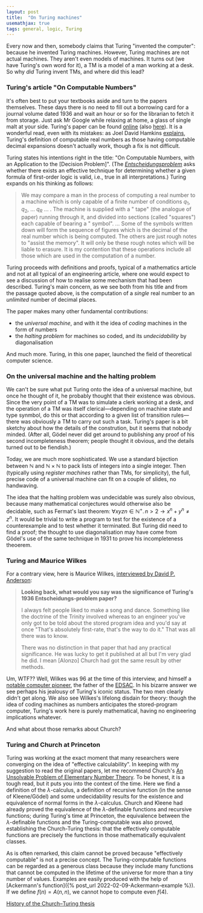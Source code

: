 ```yaml
---
layout: post
title:  "On Turing machines"
usemathjax: true 
tags: general, logic, Turing
---
```


Every now and then, somebody claims that Turing "invented the computer": because he invented Turing machines. However, Turing machines are not actual machines. They aren't even models of machines. It turns out (we have Turing's own word for it), a TM is a model of a man working at a desk. So why *did* Turing invent TMs, and where did this lead?

### Turing's article "On Computable Numbers"

It's often best to put your textbooks aside and turn to the papers themselves.
These days there is no need to fill out a borrowing card for a journal volume dated 1936 and wait an hour or so for the librarian to fetch it from storage.
Just ask Mr Google while relaxing at home, a glass of single malt at your side.
Turing's paper can be found [online](https://doi.org/10.1112/plms/s2-42.1.230)
(also [here](https://www.cs.virginia.edu/~robins/Turing_Paper_1936.pdf)).
It is a wonderful read, even with its mistakes: as Joel David Hamkins [explains](http://jdh.hamkins.org/alan-turing-on-computable-numbers/), 
Turing's definition of computable real numbers as those having computable decimal expansions doesn't actually work, though a fix is not difficult.

Turing states his intentions right in the title: "On Computable Numbers, with an Application to the [Decision Problem]". (The *[Entscheidungsproblem](https://en.wikipedia.org/wiki/Entscheidungsproblem)* asks whether there exists an effective technique for determining whether a given formula of first-order logic is valid, i.e., true in all interpretations.)
Turing expands on his thinking as follows:

> We may compare a man in the process of computing a real number to a machine which is only capable of a finite number of conditions $q_1$, $q_2$, ... $q_R$ ... . The machine is supplied with a " tape" (the analogue of paper) running through it, and divided into sections (called "squares") each capable of bearing a " symbol". ... Some of the symbols written down
> will form the sequence of figures which is the decimal of the real number which is being computed. The others are just rough notes to "assist the memory". It will only be these rough notes which will be liable to erasure.
> It is my contention that these operations include all those which are used in the computation of a number.

Turing proceeds with definitions and proofs, typical of a mathematics article and not at all typical of an engineering article, where one would expect to see a discussion of how to realise some mechanism that had been described.
Turing's main concern, as we see both from his title and from the passage quoted above, is the computation of a *single* real number to an *unlimited* number of decimal places.

The paper makes many other fundamental contributions: 

* the *universal machine*, and with it the idea of *coding* machines in the form of numbers
* the *halting problem* for machines so coded, and its *undecidability* by diagonalisation

And much more. Turing, in this one paper, launched the field of theoretical computer science.

### On the universal machine and the halting problem

We can't be sure what put Turing onto the idea of a universal machine, but once he thought of it, he probably thought that their existence was obvious.
Since the very point of a TM was to simulate a clerk working at a desk, and the operation of a TM was itself clerical—depending on machine state and type synmbol, do this or that according to a given list of transition rules—there was obviously a TM to carry out such a task.
Turing's paper is a bit sketchy about how the details of the constrution, but it seems that nobody minded.
(After all, Gödel never did get around to publishing any proof of his second incompleteness theorem; people thought it obvious, and the details turned out to be fiendish.)

Today, we are much more sophisticated. We use a standard bijection between $\mathbb{N}$ and  $\mathbb{N}\times\mathbb{N}$ to pack lists of integers into a single integer.
Then (typically using *register machines* rather than TMs, for simplicity), the full, precise code of a universal machine can fit on a couple of slides, no handwaving.

The idea that the halting problem was undecidable was surely also obvious, because many mathematical conjectures would otherwise also be decidable, such as Fermat's last theorem: $\forall x y z n\in \mathbb{N^{+}}.\, n>2\to x^n+y^n \not= z^n$.
It would be trivial to write a program to test for the existence of a counterexample and to test whether it terminated.
But Turing did need to find a proof; the thought to use diagonalisation may have come from Gödel's use of the same technique in 1931 to prove his incompleteness theoerem.


### Turing and Maurice Wilkes

For a contrary view, here is Maurice Wilkes, [interviewed by David P. Anderson](http://doi.acm.org/10.1145/1562164.1562180):

> **Looking back, what would you say was the significance of Turing's 1936 Entscheidungs-problem paper?**
> 
> I always felt people liked to make a song and dance. Something like the doctrine of the Trinity involved whereas to an engineer you've only got to be told about the stored program idea and you'd say at once "That's absolutely first-rate, that's the way to do it." That was all there was to know.
> 
> There was no distinction in that paper that had any practical significance. He was lucky to get it published at all but I'm very glad he did. I mean [Alonzo] Church had got the same result by other methods.

Um, WTF?? Well, Wilkes was 96 at the time of this interview, and himself a [notable computer pioneer](https://www.theguardian.com/technology/2010/nov/30/sir-maurice-wilkes-obituary), the father of the [EDSAC](https://www.tnmoc.org/edsac). In his bizarre answer we see perhaps his jealousy of Turing's iconic status. The two men clearly didn't get along. We also see Wilkes's lifelong disdain for theory: though the idea of coding machines as numbers anticipates the stored-program computer, Turing's work here is purely mathematical, having no engineering implications whatever.

And what about those remarks about Church?

### Turing and Church at Princeton

Turing was working at the exact moment that many researchers were converging on the idea of "effective calculability". In keeping with my suggestion to read the original papers, let me recommend Church's [An Unsolvable Problem of Elementary Number Theory](https://doi.org/10.2307/2371045).
To be honest, it is a tough read, but it puts you into the context of the time.
Here we find a definition of the $\lambda$-calculus, a definition of recursive function (in the sense of Kleene/Gödel) and some undecidability results for the existence and equivalence of normal forms in the $\lambda$-calculus.
Church and Kleene had already proved the equivalence of the $\lambda$-definable functions and recursive functions; during Turing's time at Princeton, the equivalence between the $\lambda$-definable functions and the Turing-computable was also proved, establishing the Church-Turing thesis: that the effectively computable functions are precisely the functions in those mathematically equivalent classes.

As is often remarked, this claim cannot be proved because "effectively computable" is not a precise concept.
The Turing-computable functions can be regarded as a generous class because they include many functions that cannot be computed in the lifetime of the universe for more than a tiny number of values.
Examples are easily produced with the help of [Ackermann's function]({% post_url 2022-02-09-Ackermann-example %}).
If we define $f(n) = A(n,n)$, we cannot hope to compute even $f(4)$.

[History of the Church–Turing thesis](https://en.wikipedia.org/wiki/History_of_the_Church–Turing_thesis)
